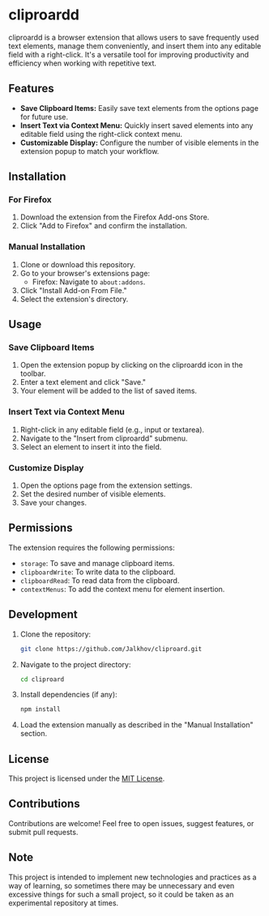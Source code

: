 # cliproardd

cliproardd is a browser extension that allows users to save frequently used text elements, manage them conveniently, and insert them into any editable field with a right-click. It's a versatile tool for improving productivity and efficiency when working with repetitive text.

## Features

- **Save Clipboard Items:** Easily save text elements from the options page for future use.
- **Insert Text via Context Menu:** Quickly insert saved elements into any editable field using the right-click context menu.
- **Customizable Display:** Configure the number of visible elements in the extension popup to match your workflow.

## Installation

### For Firefox

1. Download the extension from the Firefox Add-ons Store.
2. Click "Add to Firefox" and confirm the installation.

### Manual Installation

1. Clone or download this repository.
2. Go to your browser's extensions page:
   - Firefox: Navigate to `about:addons`.
3. Click "Install Add-on From File."
4. Select the extension's directory.

## Usage

### Save Clipboard Items

1. Open the extension popup by clicking on the cliproardd icon in the toolbar.
2. Enter a text element and click "Save."
3. Your element will be added to the list of saved items.

### Insert Text via Context Menu

1. Right-click in any editable field (e.g., input or textarea).
2. Navigate to the "Insert from cliproardd" submenu.
3. Select an element to insert it into the field.

### Customize Display

1. Open the options page from the extension settings.
2. Set the desired number of visible elements.
3. Save your changes.

## Permissions

The extension requires the following permissions:

- `storage`: To save and manage clipboard items.
- `clipboardWrite`: To write data to the clipboard.
- `clipboardRead`: To read data from the clipboard.
- `contextMenus`: To add the context menu for element insertion.

## Development

1. Clone the repository:
   ```bash
   git clone https://github.com/Jalkhov/cliproard.git
   ```
2. Navigate to the project directory:
   ```bash
   cd cliproard
   ```
3. Install dependencies (if any):
   ```bash
   npm install
   ```
4. Load the extension manually as described in the "Manual Installation" section.

## License

This project is licensed under the [MIT License](LICENSE).

## Contributions

Contributions are welcome! Feel free to open issues, suggest features, or submit pull requests.

## Note

This project is intended to implement new technologies and practices as a way of learning, so sometimes there may be unnecessary and even excessive things for such a small project, so it could be taken as an experimental repository at times.
